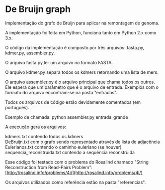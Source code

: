 # De Bruijn graph
Implementação do grafo de Bruijn para aplicar na remontagem de genoma.

A implementação foi feita em Python, funciona tanto em Python 2.x como 3.x.

O código da implementação é composto por três arquivos: fasta.py, kdmer.py, assembler.py.

O arquivo fasta.py ler um arquivo no formato FASTA.

O arquivo kdmer.py separa todos os kdmers retornando uma lista de mers.

O arquivo assembler.py é o arquivo principal que chama todos os outros. Ele espera que um parâmetro que é o arquivo de entrada. Exemplos com o formato do arquivo encontram-se na pasta "entradas".

Todos os arquivos de código estão devidamente comentados (em português).

Exemplo de chamada: python assembler.py entrada_grande

A execução gera os arquivos: 

kdmers.txt contendo todos os kdmers</br>
DeBruijn.txt com o grafo sendo representado através de lista de adjacência</br>
Eulerianos.txt contendo o caminho euleriano (se houver)</br>
sequencia_reconstruida.txt contendo a sequência reconstruída

Esse código foi testado com o problema do Rosalind chamado "String Reconstruction from Read-Pairs Problem": [http://rosalind.info/problems/4i/](http://rosalind.info/problems/4i/)

Os arquivos utilizados como referência estão na pasta "referencias".

